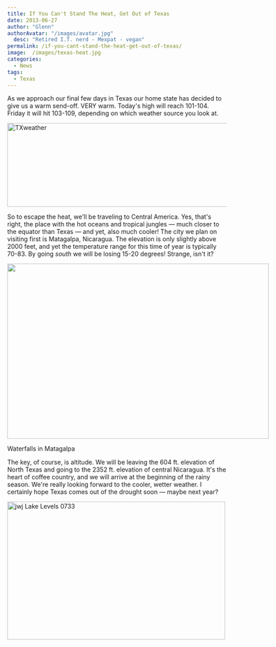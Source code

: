 ```yaml
---
title: If You Can't Stand The Heat, Get Out of Texas
date: 2013-06-27
author: "Glenn"
authorAvatar: "/images/avatar.jpg"
  desc: "Retired I.T. nerd - Mexpat - vegan"
permalink: /if-you-cant-stand-the-heat-get-out-of-texas/
image:  /images/texas-heat.jpg
categories:
  - News
tags:
  - Texas
---
```

As we approach our final few days in Texas our home state has decided to give us a warm send-off. VERY warm. Today's high will reach 101-104. Friday it will hit 103-109, depending on which weather source you look at.

[<img class="aligncenter size-full wp-image-2480" src="https://vagabondians.com/wp-content/uploads/2013/06/TXweather.png" alt="TXweather" width="784" height="192" />][1]

So to escape the heat, we'll be traveling to Central America. Yes, that's right, the place with the hot oceans and tropical jungles &#8212; much closer to the equator than Texas &#8212; and yet, also much cooler! The city we plan on visiting first is Matagalpa, Nicaragua. The elevation is only slightly above 2000 feet, and yet the temperature range for this time of year is typically 70-83. By going *south* we will be losing 15-20 degrees! Strange, isn't it?

<div style="width: 610px" class="wp-caption aligncenter">
  <img src="https://www.nicaragua-magazine.com/wp-content/uploads/2011/08/Best-Matagalpa-Attractions-Waterfall-shadow.jpg" alt="" width="600" height="401" />

  <p class="wp-caption-text">
    Waterfalls in Matagalpa
  </p>
</div>

The key, of course, is altitude. We will be leaving the 604 ft. elevation of North Texas and going to the 2352 ft. elevation of central Nicaragua. It's the heart of coffee country, and we will arrive at the beginning of the rainy season. We're really looking forward to the cooler, wetter weather. I certainly hope Texas comes out of the drought soon &#8212; maybe next year?

[<img class="aligncenter size-full wp-image-2481" src="https://vagabondians.com/wp-content/uploads/2013/06/lakeaustin.jpeg" alt="jwj Lake Levels 0733" width="500" height="316" />][2]

 [1]: https://vagabondians.com/wp-content/uploads/2013/06/TXweather.png
 [2]: https://vagabondians.com/wp-content/uploads/2013/06/lakeaustin.jpeg
